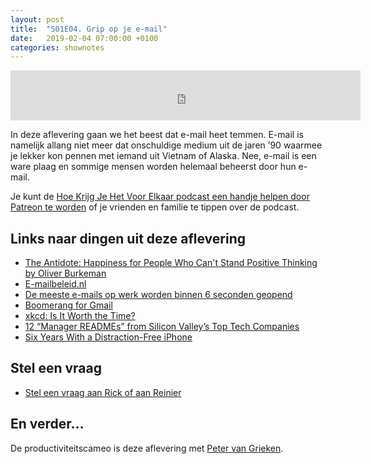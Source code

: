 ```yaml
---
layout: post
title:  "S01E04. Grip op je e-mail"
date:   2019-02-04 07:00:00 +0100
categories: shownotes
---
```


<iframe width="560" height="80" scrolling="no" frameborder="no" src="https://fireside.fm/s/R68v5wVn+mSyEEa0R/iframe"></iframe>

In deze aflevering gaan we het beest dat e-mail heet temmen. E-mail is namelijk allang niet meer dat onschuldige medium uit de jaren ’90 waarmee je lekker kon pennen met iemand uit Vietnam of Alaska. Nee, e-mail is een ware plaag en sommige mensen worden helemaal beheerst door hun e-mail.

Je kunt de [Hoe Krijg Je Het Voor Elkaar podcast een handje helpen door Patreon te worden](http://patreon.com/reinier) of je vrienden en familie te tippen over de podcast.

## Links naar dingen uit deze aflevering

- [The Antidote: Happiness for People Who Can't Stand Positive Thinking by Oliver Burkeman](https://www.goodreads.com/book/show/13721709-the-antidote)
- [E-mailbeleid.nl](https://e-mailbeleid.nl/)
- [De meeste e-mails op werk worden binnen 6 seconden geopend](https://www.businessinsider.nl/work-login-emails-affects-productivity-2017-3/)
- [Boomerang for Gmail](https://www.boomeranggmail.com/)
- [xkcd: Is It Worth the Time?](https://xkcd.com/1205/)
- [12 “Manager READMEs” from Silicon Valley’s Top Tech Companies](https://hackernoon.com/12-manager-readmes-from-silicon-valleys-top-tech-companies-26588a660afe)
- [Six Years With a Distraction-Free iPhone](https://medium.com/s/story/six-years-with-a-distraction-free-iphone-8cf5eb4f97e3)

## Stel een vraag

- [Stel een vraag aan Rick of aan Reinier](https://hoekrijgjehetvoorelkaar.nl/stel-een-vraag/)

## En verder…

De productiviteitscameo is deze aflevering met [Peter van Grieken](https://twitter.com/petervangrieken).
